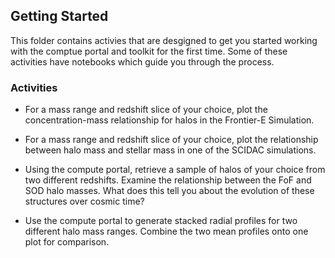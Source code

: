 Getting Started
---------------

This folder contains activies that are desgigned to get you started working with the comptue portal and toolkit for the first time. Some of these activities have notebooks which guide you through the process.

### Activities

- For a mass range and redshift slice of your choice, plot the concentration-mass relationship for halos in the Frontier-E Simulation.

- For a mass range and redshift slice of your choice, plot the relationship between halo mass and stellar mass in one of the SCIDAC simulations. 

- Using the compute portal, retrieve a sample of halos of your choice from two different redshifts. Examine the relationship between the FoF and SOD halo masses. What does this tell you about the evolution of these structures over cosmic time?

- Use the compute portal to generate stacked radial profiles for two different halo mass ranges. Combine the two mean profiles onto one plot for comparison.
  
